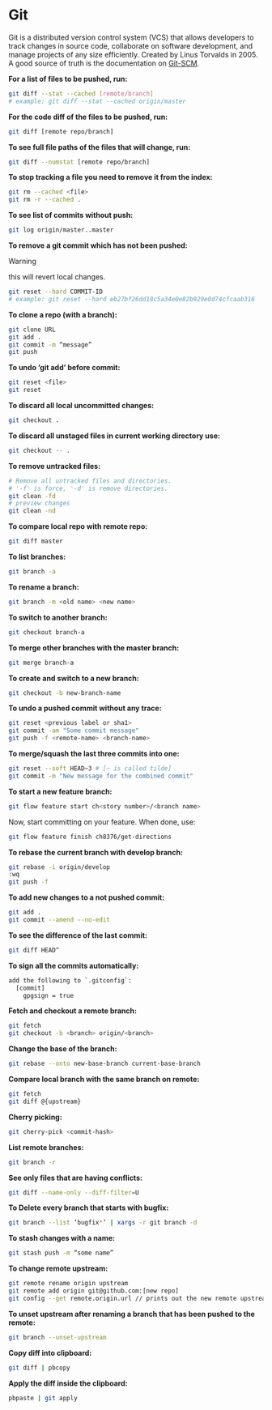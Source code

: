 # Git

Git is a distributed version control system (VCS) that allows developers to track
changes in source code, collaborate on software development, and manage
projects of any size efficiently. Created by Linus Torvalds in 2005. A good
source of truth is the documentation on [Git-SCM](https://git-scm.com/doc).

**For a list of files to be pushed, run:**

```bash
git diff --stat --cached [remote/branch]
# example: git diff --stat --cached origin/master
```

**For the code diff of the files to be pushed, run:**

```bash
git diff [remote repo/branch]
```

**To see full file paths of the files that will change, run:**

```bash
git diff --numstat [remote repo/branch]
```

**To stop tracking a file you need to remove it from the index:**

```bash
git rm --cached <file>
git rm -r --cached .
```

**To see list of commits without push:**

```bash
git log origin/master..master
```

**To remove a git commit which has not been pushed:**

> [!WARNING]
>this will revert local changes.

```bash
git reset --hard COMMIT-ID
# example: git reset --hard eb27bf26dd18c5a34e0e82b929e0d74cfcaab316
```

**To clone a repo (with a branch):**

```bash
git clone URL
git add .
git commit -m “message”
git push
```

**To undo ‘git add’ before commit:**

```bash
git reset <file>
git reset
```

**To discard all local uncommitted changes:**

```bash
git checkout .
```

**To discard all unstaged files in current working directory use:**

```bash
git checkout -- .
```

**To remove untracked files:**

```bash
# Remove all untracked files and directories.
# '-f' is force, '-d' is remove directories.
git clean -fd
# preview changes
git clean -nd
```

**To compare local repo with remote repo:**

```bash
git diff master
```

**To list branches:**

```bash
git branch -a
```

**To rename a branch:**

```bash
git branch -m <old name> <new name>
```

**To switch to another branch:**

```bash
git checkout branch-a
```

**To merge other branches with the master branch:**

```bash
git merge branch-a
```

**To create and switch to a new branch:**

```bash
git checkout -b new-branch-name
```

**To undo a pushed commit without any trace:**

```bash
git reset <previous label or sha1>
git commit -am "Some commit message"
git push -f <remote-name> <branch-name>
```

**To merge/squash the last three commits into one:**

```bash
git reset --soft HEAD~3 # [~ is called tilde]
git commit -m "New message for the combined commit"
```

**To start a new feature branch:**

```bash
git flow feature start ch<story number>/<branch name>
```

Now, start committing on your feature. When done, use:

```bash
git flow feature finish ch8376/get-directions
```

**To rebase the current branch with develop branch:**

```bash
git rebase -i origin/develop
:wq
git push -f
```

**To add new changes to a not pushed commit:**

```bash
git add .
git commit --amend --no-edit
```

**To see the difference of the last commit:**

```bash
git diff HEAD^
```

**To sign all the commits automatically:**

```bash
add the following to `.gitconfig`:
  [commit]
    gpgsign = true
```

**Fetch and checkout a remote branch:**

```bash
git fetch
git checkout -b <branch> origin/<branch>
```

**Change the base of the branch:**

```bash
git rebase --onto new-base-branch current-base-branch
```

**Compare local branch with the same branch on remote:**

```bash
git fetch
git diff @{upstream}
```

**Cherry picking:**

```bash
git cherry-pick <commit-hash>
```

**List remote branches:**

```bash
git branch -r
```

**See only files that are having conflicts:**

```bash
git diff --name-only --diff-filter=U
```

**To Delete every branch that starts with bugfix:**

```bash
git branch --list ‘bugfix*’ | xargs -r git branch -d
```

**To stash changes with a name:**

```bash
git stash push -m “some name”
```

**To change remote upstream:**

```bash
git remote rename origin upstream
git remote add origin git@github.com:[new repo]
git config --get remote.origin.url // prints out the new remote upstream
```

**To unset upstream after renaming a branch that has been pushed to the remote:**

```bash
git branch --unset-upstream
```

**Copy diff into clipboard:**

```bash
git diff | pbcopy
```

**Apply the diff inside the clipboard:**

```bash
pbpaste | git apply
```

